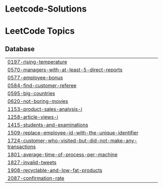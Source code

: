 # Leetcode-Solutions

<!---LeetCode Topics Start-->
# LeetCode Topics
## Database
|  |
| ------- |
| [0197-rising-temperature](https://github.com/imvinxx/Leetcode_Solutions/tree/master/0197-rising-temperature) |
| [0570-managers-with-at-least-5-direct-reports](https://github.com/imvinxx/Leetcode_Solutions/tree/master/0570-managers-with-at-least-5-direct-reports) |
| [0577-employee-bonus](https://github.com/imvinxx/Leetcode_Solutions/tree/master/0577-employee-bonus) |
| [0584-find-customer-referee](https://github.com/imvinxx/Leetcode_Solutions/tree/master/0584-find-customer-referee) |
| [0595-big-countries](https://github.com/imvinxx/Leetcode_Solutions/tree/master/0595-big-countries) |
| [0620-not-boring-movies](https://github.com/imvinxx/Leetcode_Solutions/tree/master/0620-not-boring-movies) |
| [1153-product-sales-analysis-i](https://github.com/imvinxx/Leetcode_Solutions/tree/master/1153-product-sales-analysis-i) |
| [1258-article-views-i](https://github.com/imvinxx/Leetcode_Solutions/tree/master/1258-article-views-i) |
| [1415-students-and-examinations](https://github.com/imvinxx/Leetcode_Solutions/tree/master/1415-students-and-examinations) |
| [1509-replace-employee-id-with-the-unique-identifier](https://github.com/imvinxx/Leetcode_Solutions/tree/master/1509-replace-employee-id-with-the-unique-identifier) |
| [1724-customer-who-visited-but-did-not-make-any-transactions](https://github.com/imvinxx/Leetcode_Solutions/tree/master/1724-customer-who-visited-but-did-not-make-any-transactions) |
| [1801-average-time-of-process-per-machine](https://github.com/imvinxx/Leetcode_Solutions/tree/master/1801-average-time-of-process-per-machine) |
| [1827-invalid-tweets](https://github.com/imvinxx/Leetcode_Solutions/tree/master/1827-invalid-tweets) |
| [1908-recyclable-and-low-fat-products](https://github.com/imvinxx/Leetcode_Solutions/tree/master/1908-recyclable-and-low-fat-products) |
| [2087-confirmation-rate](https://github.com/imvinxx/Leetcode_Solutions/tree/master/2087-confirmation-rate) |
<!---LeetCode Topics End-->